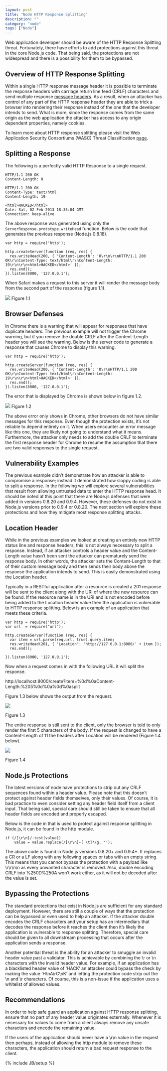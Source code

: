 ```yaml
---
layout: post
title: "Node HTTP Response Splitting"
description: ""
category: "node"
tags: ["Node"]
---
```


Web application developer should be aware of the HTTP Response Splitting threat.  Fortunately, there have efforts to add protections against this threat in the core Node.js code.  That being said, the protections are not widespread and there is a possibility for them to be bypassed.

## Overview of HTTP Response Splitting

Within a single HTTP response message header it is possible to terminate the response headers with carriage return line feed (CRLF) characters and send multiple response [message headers](http://www.w3.org/Protocols/rfc2616/rfc2616-sec6.html).   As a result, when an attacker has control of any part of the HTTP response header they are able to trick a browser into rendering their response instead of the one that the developer intends to send.  What is more, since the response comes from the same origin as the web application the attacker has access to any origin dependent properties, namely cookies.

To learn more about HTTP response splitting please visit the Web Application Security Consortiums (WASC) Threat Classification [page](http://projects.webappsec.org/w/page/13246931/HTTP%20Response%20Splitting).

## Splitting a Response

The following is a perfectly valid HTTP Response to a single request.


	HTTP/1.1 200 OK
	Content-Length: 0
	 
	HTTP/1.1 200 OK
	Content-Type: text/html
	Content-Length: 19
	 
	<html>HACKED</html>
	Date: Sat, 02 Feb 2013 18:35:04 GMT
	Connection: keep-alive

The above response was generated using only the `ServerResponse.prototype.writeHead` function.  Below is the code that generates the previous response (Node.js 0.8.18).

	var http = require('http');
	 
	http.createServer(function (req, res) {
	  res.writeHead(200, { 'Content-Length': '0\r\n\r\nHTTP/1.1 200 OK\r\nContent-Type: text/html\r\nContent-Length: 19\r\n\r\n<html>HACKED</html>' });
	  res.end();
	}).listen(8000, '127.0.0.1');

When Safari makes a request to this server it will render the message body from the second part of the response (figure 1.1).

<img src="/assets/img/fig-1-1.png" style="max-width: 638px" />
  Figure 1.1

## Browser Defenses

In Chrome there is a warning that will appear for responses that have duplicate headers.  The previous example will not trigger the Chrome warning, but if you remove the double CRLF after the Content-Length header you will see the warning.  Below is the server code to generate a response that causes Chrome to display this warning.

	var http = require('http');

	http.createServer(function (req, res) {
	  res.writeHead(200, { 'Content-Length': '0\r\nHTTP/1.1 200 OK\r\nContent-Type: text/html\r\nContent-Length: 19\r\n\r\n<html>HACKED</html>' });
	  res.end();
	}).listen(8000, '127.0.0.1');
		
The error that is displayed by Chrome is shown below in figure 1.2.

<img src="/assets/img/fig-1-2.png" style="max-width: 638px" />
  Figure 1.2

The above error only shows in Chrome, other browsers do not have similar messages for this response.  Even though the protection exists, it’s not reliable to depend entirely on it.  When users encounter an error message like this one, they are likely not going to understand what it means.  Furthermore, the attacker only needs to add the double CRLF to terminate the first response header for Chrome to resume the assumption that there are two valid responses to the single request.

## Vulnerability Examples

The previous example didn’t demonstrate how an attacker is able to compromise a response; instead it demonstrated how sloppy coding is able to split a response.  In the following we will explore several vulnerabilities that result from allowing untrusted data to enter the HTTP response head.  It should be noted at this point that there are Node.js defenses that were added in versions 0.8.20 and 0.9.4.  However, these defenses do not exist in Node.js versions prior to 0.9.4 or 0.8.20.  The next section will explore these protections and how they mitigate most response splitting attacks. 

## Location Header

While in the previous examples we looked at creating an entirely new HTTP status line and response headers, this is not always necessary to split a response.  Instead, if an attacker controls a header value and the Content-Length value hasn’t been sent the attacker can prematurely send the response body.  In other words, the attacker sets the Content-Length to that of their custom message body and then sends their body above the response the application intends to send.  This is easily demonstrated using the Location header. 

Typically in a RESTful application after a resource is created a 201 response will be sent to the client along with the URI of where the new resource can be found.  If the resource name is in the URI and is not encoded before being added to the Location header value then the application is vulnerable to HTTP response splitting.  Below is an example of an application that meets these criteria.

	var http = require('http');
	var url  = require("url");
	 
	http.createServer(function (req, res) {
	  var item = url.parse(req.url, true).query.item;
	  res.writeHead(201, { 'Location': 'http://127.0.0.1:8080/' + item });
	  res.end();
	 
	}).listen(8000, '127.0.0.1');
		
Now when a request comes in with the following URL it will split the response.

http://localhost:8000/create?item=%0d%0aContent-Length:%205%0d%0a%0d%0asplit

Figure 1.3 below shows the output from the request.

<img src="/assets/img/fig-1-3.png" style="max-width: 638px" />

Figure 1.3

The entire response is still sent to the client, only the browser is told to only render the first 5 characters of the body.  If the request is changed to have a Content-Length of 11 the headers after Location will be rendered (Figure 1.4 below).

<img src="/assets/img/fig-1-4.png" style="max-width: 638px" />

Figure 1.4

## Node.js Protections

The latest versions of node have protections to strip out any CRLF sequences found within a header value.  Please note that this doesn’t protect against header fields themselves, only their values.  Of course, it is bad practice to even consider setting any header field itself from a client input.  That being said, special care should still be taken to ensure that all header fields are encoded and properly escaped.

Below is the code in that is used to protect against response splitting in Node.js, it can be found in the http module.

	if (/[\r\n]/.test(value))
  		value = value.replace(/[\r\n]+[ \t]*/g, '');
  			
The above code is found in Node.js versions 0.8.20+ and 0.9.4+.  It replaces a CR or a LF along with any following spaces or tabs with an empty string.  This means that you cannot bypass the protection with a payload like \r\r\n\n as every unwanted character is removed.  Also, double encoding CRLF into %250D%250A won’t work either, as it will not be decoded after the value is set.  

## Bypassing the Protections

The standard protections that exist in Node.js are sufficient for any standard deployment.  However, there are still a couple of ways that the protection can be bypassed or even used to help an attacker.  If the attacker double encodes the CRLF characters and your setup has an intermediary that decodes the response before it reaches the client then it’s likely the application is vulnerable to response splitting.  Therefore, special care should be given to all downstream processing that occurs after the application sends a response.

Another potential threat is the ability for an attacker to smuggle an invalid header value past a validator.  This is achievable by combining the \r or \n characters with the invalid header value.  For example, if an application has a blacklisted header value of ‘HACK’ an attacker could bypass the check by making the value ‘H\nA\rC\nK’ and letting the protection code strip out the \n and \r characters.  Of course, this is a non-issue if the application uses a whitelist of allowed values.

## Recommendations

In order to help safe guard an application against HTTP response splitting, ensure that no part of any header value originates externally.  Whenever it is necessary for values to come from a client always remove any unsafe characters and encode the remaining value.

If the users of the application should never have a \r\n value in the request then perhaps, instead of allowing the http module to remove these characters, the application should return a bad request response to the client.



{% include JB/setup %}
